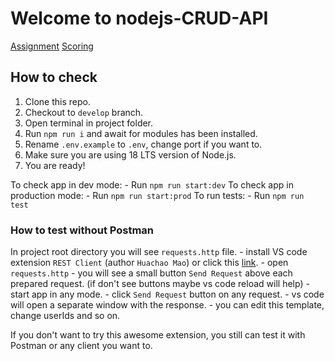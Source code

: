 # Welcome to nodejs-CRUD-API

[Assignment](https://github.com/AlreadyBored/nodejs-assignments/blob/main/assignments/crud-api/assignment.md)
[Scoring](https://github.com/AlreadyBored/nodejs-assignments/blob/main/assignments/crud-api/score.md)

## How to check

1. Clone this repo.
2. Checkout to `develop` branch.
3. Open terminal in project folder.
4. Run `npm run i` and await for modules has been installed.
5. Rename `.env.example` to `.env`, change port if you want to.
6. Make sure you are using 18 LTS version of Node.js.
7. You are ready!

To check app in dev mode: - Run `npm run start:dev`
To check app in production mode: - Run `npm run start:prod`
To run tests: - Run `npm run test`

### How to test without Postman

In project root directory you will see `requests.http` file. - install VS code extension `REST Client` (author `Huachao Mao`) or click this [link](https://marketplace.visualstudio.com/items?itemName=humao.rest-client). - open `requests.http` - you will see a small button `Send Request` above each prepared request. (if don't see buttons maybe vs code reload will help) - start app in any mode. - click `Send Request` button on any request. - vs code will open a separate window with the response. - you can edit this template, change userIds and so on.

If you don't want to try this awesome extension, you still can test it with Postman or any client you want to.
